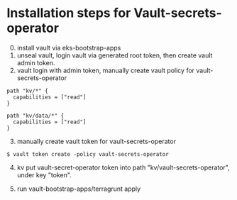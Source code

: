 # Installation steps for Vault-secrets-operator


0. install vault via eks-bootstrap-apps
1. unseal vault, login vault via generated root token, then create vault admin token.
2. vault login with admin token, manually create vault policy for vault-secrets-operator

```
path "kv/*" {
  capabilities = ["read"]
}

path "kv/data/*" {
  capabilities = ["read"]
}
```
3. manually create vault token for vault-secrets-operator

```shell script
$ vault token create -policy vault-secrets-operator
```
4. kv put vault-secret-operator token into path "kv/vault-secrets-operator", under key "token".

5. run vault-bootstrap-apps/terragrunt apply

